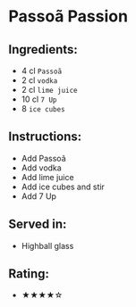 # Passoã Passion

## Ingredients:
- 4 cl `Passoã`
- 2 cl `vodka` <!-- - 0 cl `vodka` -->
- 2 cl `lime juice`
- 10 cl `7 Up` <!-- - 12 cl `7 Up` -->
- 8 `ice cubes`

## Instructions:
- Add Passoã
- Add vodka
- Add lime juice
- Add ice cubes and stir
- Add 7 Up

## Served in:
- Highball glass

## Rating:
- ★★★★☆